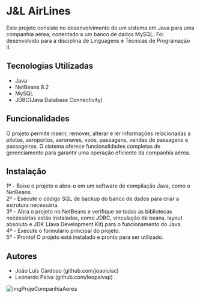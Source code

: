<!DOCTYPE html>
<html>
<head>
  <meta charset="UTF-8">
</head>
<body>
  <h1>J&L AirLines</h1>

  <p>
    Este projeto consiste no desenvolvimento de um sistema em Java para uma companhia aérea, conectado a um banco de dados MySQL. Foi desenvolvido para a disciplina de Linguagens e Técnicas de Programação II.</p>

  <h2>Tecnologias Utilizadas</h2>
  <ul>
    <li>Java</li>
    <li>NetBeans 8.2</li>
    <li>MySQL</li>
    <li>JDBC(Java Database Connectivity)</li>
  </ul>

  <h2>Funcionalidades</h2>
  <p>O projeto permite inserir, remover, alterar e ler informações relacionadas a pilotos, aeroportos, aeronaves, voos, passagens, vendas de passagens e passageiros. O sistema oferece funcionalidades completas de gerenciamento para garantir uma operação eficiente da companhia aérea.</p>

  <h2>Instalação</h2>
  <p>1º - Baixe o projeto e abra-o em um software de compilação Java, como o NetBeans. <br>
    2º - Execute o código SQL de backup do banco de dados para criar a estrutura necessária.<br>
    3º - Abra o projeto no NetBeans e verifique se todas as bibliotecas necessárias estão instaladas, como JDBC, vinculação de beans, layout absoluto e JDK (Java Development Kit) para o funcionamento do Java.<br>
    4º - Execute o formulário principal do projeto.<br>
    5º - Pronto! O projeto está instalado e pronto para ser utilizado.
</p>

  <h2>Autores</h2>
  <ul>
    <li>João Luís Cardoso (github.com/joaoluisc)</li>
    <li>Leonardo Paiva (github.com/leopaivap)</li>
  </ul>
 
</body>
</html>

![imgProjeCompanhiaAerea](https://github.com/leopaivap/CompanhiaAereaCRUD/assets/71511623/6f668a9b-a64d-45d5-be4b-98aa81b8ed73)
